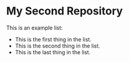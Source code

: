 # My Second Repository

This is an example list:
* This is the first thing in the list.
* This is the second thing in the list. 
* This is the last thing in the list. 